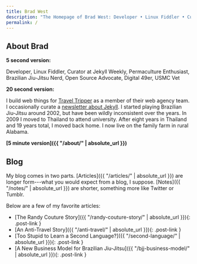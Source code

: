 ```yaml
---
title: Brad West
description: "The Homepage of Brad West: Developer • Linux Fiddler • Curator at Jekyll Weekly • Permaculture Enthusiast • Brazilian Jiu-Jitsu Nerd • Open Source Advocate • Digital 49er • USMC Vet"
permalink: /
---
```


## About Brad

**5 second version:**

Developer, Linux Fiddler, Curator at Jekyll Weekly, Permaculture Enthusiast, Brazilian Jiu-Jitsu Nerd, Open Source Advocate, Digital 49er, USMC Vet

**20 second version:**

I build web things for [Travel Tripper](http://www.traveltripper.com/solutions/hotel-websites/) as a member of their web agency team. I occasionally curate a [newsletter about Jekyll](https://jekyllweekly.com/). I started playing Brazilian Jiu-Jitsu around 2002, but have been wildly inconsistent over the years. In 2009 I moved to Thailand to attend university. After eight years in Thailand and 19 years total, I moved back home. I now live on the family farm in rural Alabama.

**[5 minute version]({{ "/about/" | absolute_url }})**

## Blog

My blog comes in two parts. [Articles]({{ "/articles/" | absolute_url }}) are longer form---what you would expect from a blog, I suppose. [Notes]({{ "/notes/" | absolute_url }}) are shorter, something more like Twitter or Tumblr.

Below are a few of my favorite articles:

 - [The Randy Couture Story]({{ "/randy-couture-story/" | absolute_url }}){: .post-link }
 - [An Anti-Travel Story]({{ "/anti-travel/" | absolute_url }}){: .post-link }
 - [Too Stupid to Learn a Second Language?]({{ "/second-language/" | absolute_url }}){: .post-link }
 - [A New Business Model for Brazilian Jiu-Jitsu]({{ "/bjj-business-model/" | absolute_url }}){: .post-link }
